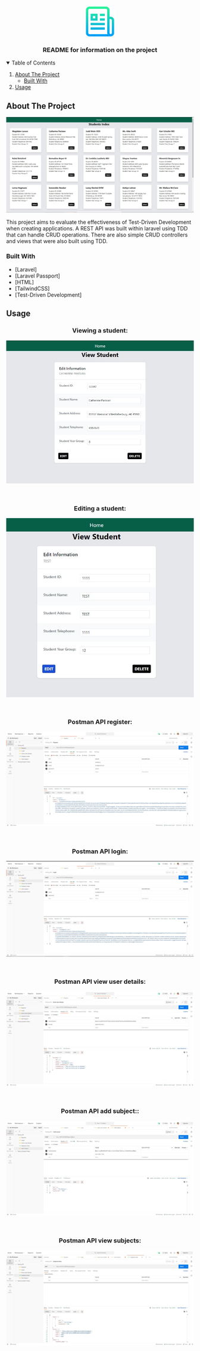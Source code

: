 <p align="center">
  <a href="https://github.com/othneildrew/Best-README-Template">
    <img src="images/logo.png" alt="Logo" width="80" height="80">
  </a>

  <h3 align="center">README for information on the project</h3>  
</p>

<!-- TABLE OF CONTENTS -->
<details open="open">
  <summary>Table of Contents</summary>
  <ol>
    <li>
      <a href="#about-the-project">About The Project</a>
      <ul>
        <li><a href="#built-with">Built With</a></li>
      </ul>
    </li>    
    <li><a href="#usage">Usage</a></li>    
  </ol>
</details>



<!-- ABOUT THE PROJECT -->
## About The Project

![product-screenshot][product-screenshot]

This project aims to evaluate the effectiveness of Test-Driven Development when creating applications. A REST API was built within laravel using TDD that can handle CRUD operations. There are also simple CRUD controllers and views that were also built using TDD.

### Built With

* [Laravel]
* [Laravel Passport]
* [HTML]
* [TailwindCSS]
* [Test-Driven Development]

<!-- USAGE EXAMPLES -->
## Usage

<p align="center">
  <h3 align="center">Viewing a student:</h3>  
</p>

![product-usage-view][product-usage-view]

<br>

<p align="center">
  <h3 align="center">Editing a student:</h3>  
</p>

![product-usage-edit][product-usage-edit]

<br>
<p align="center">
  <h3 align="center">Postman API register:</h3>  
</p>

![api-register][api-register]

<br>
<p align="center">
  <h3 align="center">Postman API login:</h3>  
</p>

![api-login][api-login]

<br>
<p align="center">
  <h3 align="center">Postman API view user details:</h3>  
</p>

![api-user-details][api-user-details]

<br>
<p align="center">
  <h3 align="center">Postman API add subject::</h3>  
</p>

![api-add-subject][api-add-subject]

<br>
<p align="center">
  <h3 align="center">Postman API view subjects:</h3>  
</p>

![api-view-subjects][api-view-subjects]

<br>



<!-- MARKDOWN LINKS & IMAGES -->
<!-- https://www.markdownguide.org/basic-syntax/#reference-style-links -->
[product-screenshot]: images/projectScreenshot.jpg
[product-usage-view]: images/projectUsageView.jpg
[product-usage-edit]: images/projectUsageEdit.jpg
[api-register]: images/apiRegister.jpg
[api-login]: images/apiLogin.jpg
[api-user-details]: images/apiShowUser.jpg
[api-add-subject]: images/apiAddSubject.jpg
[api-view-subjects]: images/apiShowSubjects.jpg

